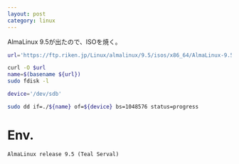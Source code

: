 ```yaml
---
layout: post
category: linux
---
```


AlmaLinux 9.5が出たので、ISOを焼く。


```sh
url='https://ftp.riken.jp/Linux/almalinux/9.5/isos/x86_64/AlmaLinux-9.5-x86_64-dvd.iso'

curl -O $url
name=$(basename ${url})
sudo fdisk -l
```

```sh
device='/dev/sdb'

sudo dd if=./${name} of=${device} bs=1048576 status=progress
```

# Env.

```
AlmaLinux release 9.5 (Teal Serval)
```
